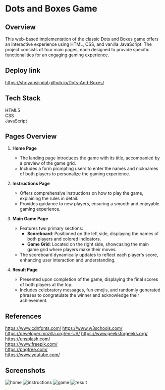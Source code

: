 # Dots and Boxes Game
## Overview
This web-based implementation of the classic Dots and Boxes game offers an interactive experience using HTML, CSS, and vanilla JavaScript. The project consists of four main pages, each designed to provide specific functionalities for an engaging gaming experience.

## Deploy link
https://shriyansjindal.github.io/Dots-And-Boxes/


## Tech Stack
 HTML5  
 CSS    
 JavaScript
 
## Pages Overview

1. **Home Page**
   - The landing page introduces the game with its title, accompanied by a preview of the game grid.
   - Includes a form prompting users to enter the names and nicknames of both players to personalize the gaming experience.

2. **Instructions Page**
   - Offers comprehensive instructions on how to play the game, explaining the rules in detail.
   - Provides guidance to new players, ensuring a smooth and enjoyable gaming experience.

3. **Main Game Page**
   - Features two primary sections:
     - **Scoreboard**: Positioned on the left side, displaying the names of both players and colored indicators.
     - **Game Grid**: Located on the right side, showcasing the main game grid where players make their moves.
   - The scoreboard dynamically updates to reflect each player's score, enhancing user interaction and understanding.

4. **Result Page**
   - Presented upon completion of the game, displaying the final scores of both players at the top.
   - Includes celebratory messages, fun emojis, and randomly generated phrases to congratulate the winner and acknowledge their achievement.

## References
https://www.cdnfonts.com/
https://www.w3schools.com/
https://developer.mozilla.org/en-US/
https://www.geeksforgeeks.org/
https://unsplash.com/   
https://www.freepik.com/    
https://pngtree.com/    
https://www.youtube.com/

## Screenshots


![home](https://github.com/ShriyansJindal/Dots-And-Boxes/assets/92571950/faf880e8-b0e5-4a38-a8d1-7d557355fdde)
![instructions](https://github.com/ShriyansJindal/Dots-And-Boxes/assets/92571950/87c3133b-bc63-4093-9d19-41fb9bf41d37)
![game](https://github.com/ShriyansJindal/Dots-And-Boxes/assets/92571950/a2491388-2a70-4022-ae2e-b5378d72ff82)
![result](https://github.com/ShriyansJindal/Dots-And-Boxes/assets/92571950/4c705b1c-6666-4836-934e-0b1e2934be4e)
